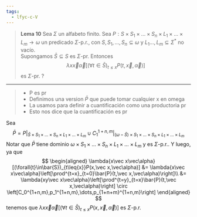 ```yaml
---
tags:
  - lfyc-c-V
---
```

> **Lema 10**  Sea $\Sigma$ un alfabeto finito. Sea $P:S\times S_1\times\dots\times S_n\times L_1\times\dots\times L_m\to\omega$ un predicado $\Sigma$-p.r., con $S,S_1,\dots,S_n\subseteq\omega$ y $L_1\dots,L_m\subseteq\Sigma^*$ no vacío.  
> Supongamos $\bar S\subseteq S$ es $\Sigma$-pr. Entonces $$\lambda x\vec x\vec\alpha\left[(\forall t\in\bar{S})_{t\leq x} P(t,\vec x,\vec\alpha)\right]$$ es $\Sigma$-pr.
?

- - - 
> - P es pr
> - Definimos una version $\bar{P}$ que puede tomar cualquier x en omega
> - La usamos para definir a cuantificación como una productoria pr
> - Esto nos dice que la cuantificación es pr

Sea 
$$
\bar{P}=
	P|_{
		\bar{S}\times{S_1}\times\dots\times{S_n}\times{L_1}\times\dots\times{L_m}
	}
\cup
	{C^{1+n,m}_{1}}|_{
		(\omega-\bar{S})\times{S_1}\times\dots\times{S_n}\times{L_1}\times\dots\times{L_m}
	}
$$
Notar que $\bar{P}$ tiene dominio $\omega\times{S_1}\times\dots\times{S_n}\times{L_1}\times\dots\times{L_m}$ y es $\Sigma$-p.r.. Y luego, ya que
$$
\begin{aligned}
\lambda{x\vec x\vec\alpha}[(\forall{t}\in\bar{S})_{t\leq{x}}P(x,\vec x,\vec\alpha)] 
	&= \lambda{x\vec x\vec\alpha}\left[\prod^{t=x}_{t=0}\bar{P}(t,\vec x,\vec\alpha)\right]\\
	&= \lambda{xy\vec x\vec\alpha}\left[\prod^{t=y}_{t=x}\bar{P}(t,\vec x,\vec\alpha)\right] \circ \left[C_0^{1+n,m},p_1^{1+n,m},\dots,p_{1+n+m}^{1+n,m}\right]
\end{aligned}
$$
tenemos que $\lambda{x\vec x\vec\alpha}[(\forall{t}\in\bar{S})_{t\leq{x}}P(x,\vec x,\vec\alpha)]$ es $\Sigma$-p.r. 